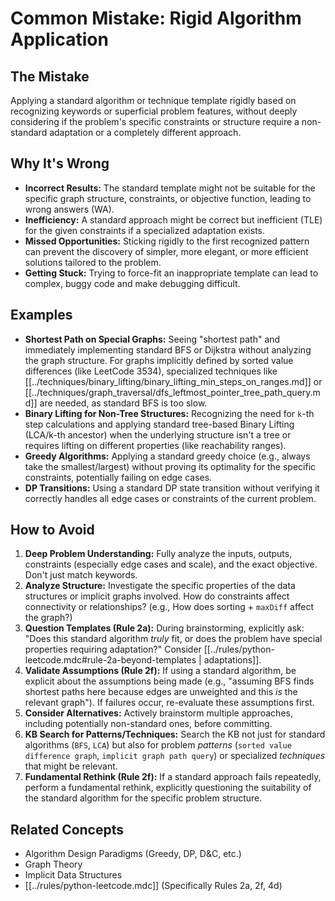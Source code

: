 # Common Mistake: Rigid Algorithm Application

## The Mistake

Applying a standard algorithm or technique template rigidly based on recognizing keywords or superficial problem features, without deeply considering if the problem's specific constraints or structure require a non-standard adaptation or a completely different approach.

## Why It's Wrong

*   **Incorrect Results:** The standard template might not be suitable for the specific graph structure, constraints, or objective function, leading to wrong answers (WA).
*   **Inefficiency:** A standard approach might be correct but inefficient (TLE) for the given constraints if a specialized adaptation exists.
*   **Missed Opportunities:** Sticking rigidly to the first recognized pattern can prevent the discovery of simpler, more elegant, or more efficient solutions tailored to the problem.
*   **Getting Stuck:** Trying to force-fit an inappropriate template can lead to complex, buggy code and make debugging difficult.

## Examples

*   **Shortest Path on Special Graphs:** Seeing "shortest path" and immediately implementing standard BFS or Dijkstra without analyzing the graph structure. For graphs implicitly defined by sorted value differences (like LeetCode 3534), specialized techniques like [[../techniques/binary_lifting/binary_lifting_min_steps_on_ranges.md]] or [[../techniques/graph_traversal/dfs_leftmost_pointer_tree_path_query.md]] are needed, as standard BFS is too slow.
*   **Binary Lifting for Non-Tree Structures:** Recognizing the need for `k`-th step calculations and applying standard tree-based Binary Lifting (LCA/k-th ancestor) when the underlying structure isn't a tree or requires lifting on different properties (like reachability ranges).
*   **Greedy Algorithms:** Applying a standard greedy choice (e.g., always take the smallest/largest) without proving its optimality for the specific constraints, potentially failing on edge cases.
*   **DP Transitions:** Using a standard DP state transition without verifying it correctly handles all edge cases or constraints of the current problem.

## How to Avoid

1.  **Deep Problem Understanding:** Fully analyze the inputs, outputs, constraints (especially edge cases and scale), and the exact objective. Don't just match keywords.
2.  **Analyze Structure:** Investigate the specific properties of the data structures or implicit graphs involved. How do constraints affect connectivity or relationships? (e.g., How does sorting + `maxDiff` affect the graph?)
3.  **Question Templates (Rule 2a):** During brainstorming, explicitly ask: "Does this standard algorithm *truly* fit, or does the problem have special properties requiring adaptation?" Consider [[../rules/python-leetcode.mdc#rule-2a-beyond-templates | adaptations]].
4.  **Validate Assumptions (Rule 2f):** If using a standard algorithm, be explicit about the assumptions being made (e.g., "assuming BFS finds shortest paths here because edges are unweighted and this *is* the relevant graph"). If failures occur, re-evaluate these assumptions first.
5.  **Consider Alternatives:** Actively brainstorm multiple approaches, including potentially non-standard ones, before committing.
6.  **KB Search for Patterns/Techniques:** Search the KB not just for standard algorithms (`BFS`, `LCA`) but also for problem *patterns* (`sorted value difference graph`, `implicit graph path query`) or specialized *techniques* that might be relevant.
7.  **Fundamental Rethink (Rule 2f):** If a standard approach fails repeatedly, perform a fundamental rethink, explicitly questioning the suitability of the standard algorithm for the specific problem structure.

## Related Concepts

*   Algorithm Design Paradigms (Greedy, DP, D&C, etc.)
*   Graph Theory
*   Implicit Data Structures
*   [[../rules/python-leetcode.mdc]] (Specifically Rules 2a, 2f, 4d) 